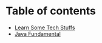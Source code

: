 # Table of contents

* [Learn Some Tech Stuffs](README.md)
* [Java Fundamental](java-fundamental.md)

